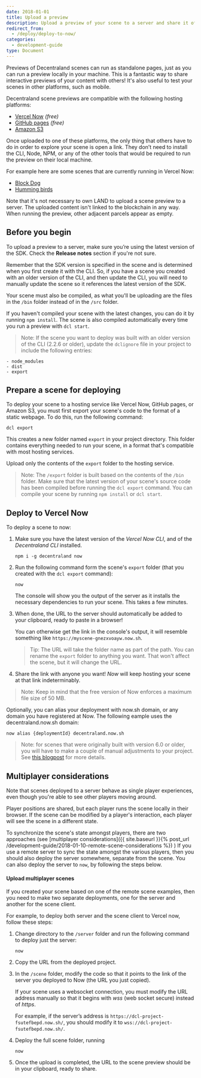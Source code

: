 ```yaml
---
date: 2018-01-01
title: Upload a preview
description: Upload a preview of your scene to a server and share it offchain.
redirect_from:
  - /deploy/deploy-to-now/
categories:
  - development-guide
type: Document
---
```


Previews of Decentraland scenes can run as standalone pages, just as you can run a preview locally in your machine. This is a fantastic way to share interactive previews of your content with others! It's also useful to test your scenes in other platforms, such as mobile.

Decentraland scene previews are compatible with the following hosting platforms:

- [Vercel Now](https://vercel.com/) _(free)_
- [GitHub pages](https://pages.github.com/) _(free)_
- [Amazon S3](https://aws.amazon.com/s3/)

Once uploaded to one of these platforms, the only thing that others have to do in order to explore your scene is open a link. They don’t need to install the CLI, Node, NPM, or any of the other tools that would be required to run the preview on their local machine.

For example here are some scenes that are currently running in Vercel Now:

- [Block Dog](https://blockdog-wtciaozdbo.now.sh)
- [Humming birds](https://hummingbirds-ujovmbtmui.now.sh)

Note that it's not necessary to own LAND to upload a scene preview to a server. The uploaded content isn't linked to the blockchain in any way. When running the preview, other adjacent parcels appear as empty.

## Before you begin

To upload a preview to a server, make sure you’re using the latest version of the SDK. Check the **Release notes** section if you're not sure.

Remember that the SDK version is specified in the scene and is determined when you first create it with the CLI. So, if you have a scene you created with an older version of the CLI, and then update the CLI, you will need to manually update the scene so it references the latest version of the SDK.

Your scene must also be compiled, as what you'll be uploading are the files in the `/bin` folder instead of in the `/src` folder.

If you haven't compiled your scene with the latest changes, you can do it by running `npm install`. The scene is also compiled automatically every time you run a preview with `dcl start`.

> Note: If the scene you want to deploy was built with an older version of the CLI (2.2.6 or older), update the `dclignore` file in your project to include the following entries:

    - node_modules
    - dist
    - export

## Prepare a scene for deploying

To deploy your scene to a hosting service like Vercel Now, GitHub pages, or Amazon S3, you must first export your scene's code to the format of a static webpage. To do this, run the following command:

```
dcl export
```

This creates a new folder named `export` in your project directory. This folder contains everything needed to run your scene, in a format that's compatible with most hosting services.

Upload only the contents of the `export` folder to the hosting service.

> Note: The `/export` folder is built based on the contents of the `/bin` folder. Make sure that the latest version of your scene's source code has been compiled before running the `dcl export` command. You can compile your scene by running `npm install` or `dcl start`.

## Deploy to Vercel Now

To deploy a scene to now:

1. Make sure you have the latest version of the _Vercel Now CLI_, and of the _Decentraland CLI_ installed.

   ```
   npm i -g decentraland now
   ```

2. Run the following command form the scene's `export` folder (that you created with the `dcl export` command):

   ```
   now
   ```

   The console will show you the output of the server as it installs the necessary dependencies to run your scene. This takes a few minutes.

3. When done, the URL to the server should automatically be added to your clipboard, ready to paste in a browser!

   You can otherwise get the link in the console's output, it will resemble something like `https://myscene-gnezxvoayw.now.sh`.

   > Tip: The URL will take the folder name as part of the path. You can rename the `export` folder to anything you want. That won't affect the scene, but it will change the URL.

4. Share the link with anyone you want! _Now_ will keep hosting your scene at that link indeterminably.

> Note: Keep in mind that the free version of Now enforces a maximum file size of 50 MB.

Optionally, you can alias your deployment with now.sh domain, or any domain you have registered at Now. The following eample uses the decentraland.now.sh domain:

```
now alias {deploymentId} decentraland.now.sh
```

> Note: for scenes that were originally built with version 6.0 or older, you will have to make a couple of manual adjustments to your project. See [this blogpost](https://decentraland.org/blog/announcements/decentraland-on-now/) for more details.

## Multiplayer considerations

Note that scenes deployed to a server behave as single player experiences, even though you're able to see other players moving around.

Player positions are shared, but each player runs the scene locally in their browser. If the scene can be modified by a player's interaction, each player will see the scene in a different state.

To synchronize the scene's state amongst players, there are two approaches (see [multiplayer considerations]({{ site.baseurl }}{% post_url /development-guide/2018-01-10-remote-scene-considerations %}) ) If you use a remote server to sync the state amongst the various players, then you should also deploy the server somewhere, separate from the scene. You can also deploy the server to `now`, by following the steps below.

#### Upload multiplayer scenes

If you created your scene based on one of the remote scene examples, then you need to make two separate deployments, one for the server and another for the scene client.

For example, to deploy both server and the scene client to Vercel now, follow these steps:

1. Change directory to the `/server` folder and run the following command to deploy just the server:

   ```
   now
   ```

2) Copy the URL from the deployed project.

3) In the `/scene` folder, modify the code so that it points to the link of the server you deployed to Now (the URL you just copied).

   If your scene uses a websocket connection, you must modify the URL address manually so that it begins with _wss_ (web socket secure) instead of _https_.

   For example, if the server’s address is `https://dcl-project-fsutefbepd.now.sh/`, you should modify it to `wss://dcl-project-fsutefbepd.now.sh/`.

4) Deploy the full scene folder, running

   ```
   now
   ```

5) Once the upload is completed, the URL to the scene preview should be in your clipboard, ready to share.
